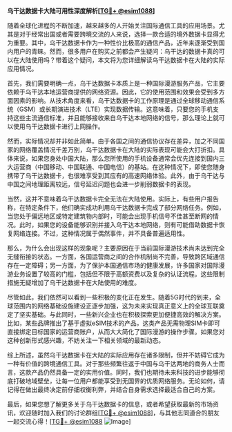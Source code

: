 **乌干达数据卡大陆可用性深度解析[[TG💪+ @esim1088](https://t.me/s/esim1088)]**

随着全球化进程的不断加速，越来越多的人开始关注国际通信工具的应用场景。尤其是对于经常出国或者需要跨境交流的人来说，选择一款合适的境外数据卡显得尤为重要。其中，乌干达数据卡作为一种性价比极高的通信产品，近年来逐渐受到国内用户的青睐。然而，很多用户在购买之前都会产生疑问：乌干达的数据卡真的可以在大陆使用吗？带着这个疑问，本文将为您详细解读乌干达数据卡在大陆的实际应用情况。

首先，我们需要明确一点，乌干达数据卡本质上是一种国际漫游服务产品，它主要依赖于乌干达本地运营商提供的网络资源。因此，它的使用范围和效果会受到多方面因素的影响。从技术角度来看，乌干达数据卡的工作原理是通过全球移动通信系统（GSM）或长期演进技术（LTE）实现数据传输。这意味着，只要您的手机支持这些主流通信标准，并且能够接收来自乌干达本地网络的信号，那么理论上就可以使用乌干达数据卡进行上网操作。

然而，实际情况却并非如此简单。由于各国之间的通信协议存在差异，加之不同国家的网络覆盖情况千差万别，乌干达数据卡在大陆的实际表现可能会大打折扣。具体来说，如果您身处中国大陆，那么您所使用的手机设备通常会优先连接到国内三大运营商（中国移动、中国联通、中国电信）的基站。在这种情况下，即使您随身携带了乌干达数据卡，也很难享受到其应有的高速网络体验。此外，由于乌干达与中国之间地理距离较远，信号延迟问题也会进一步削弱数据卡的表现。

当然，这并不意味着乌干达数据卡完全无法在大陆使用。实际上，有些用户报告称，在特定条件下，他们确实成功利用乌干达数据卡完成了部分网络任务。例如，当您处于偏远地区或特定建筑物内部时，可能会出现手机信号不佳甚至断网的情况。此时，如果您的设备能够识别并接入乌干达本地网络，则有可能借助数据卡恢复网络连接。不过，这种情况属于偶然事件，并不具备普遍适用性。

那么，为什么会出现这样的现象呢？主要原因在于当前国际漫游技术尚未达到完全无缝衔接的状态。一方面，各国运营商之间的合作机制尚不完善，导致跨区域通信存在一定障碍；另一方面，为了保护本国通信市场的健康发展，许多国家对国际漫游业务设置了较高的门槛，包括但不限于高额资费以及复杂的认证流程。这些限制措施无疑增加了乌干达数据卡在大陆使用的难度。

尽管如此，我们依然可以看到一些积极的变化正在发生。随着5G时代的到来，全球范围内的网络基础设施建设正逐步加强，这为未来实现真正意义上的全球互联奠定了坚实基础。与此同时，一些新兴企业也在积极探索更加便捷高效的解决方案。比如，某些品牌推出了基于虚拟eSIM技术的产品，这类产品无需物理SIM卡即可直接绑定目标国家的运营商账户，从而大大简化了国际漫游的操作步骤。如果您对这种创新形式感兴趣，不妨关注一下相关领域的最新动态。

综上所述，虽然乌干达数据卡在大陆的实际应用存在诸多限制，但并不妨碍它成为一种有价值的跨境通信工具。对于那些频繁往返于中国与乌干达两地的商务人士而言，这款产品仍然具备一定的实用价值。同时，我们也期待未来科技的进步能够彻底打破地域壁垒，让每一位用户都能享受到无国界的优质网络服务。无论如何，请记得在做出最终决定前仔细权衡利弊，并结合自身需求选择最适合自己的方案。

最后，如果您想了解更多关于乌干达数据卡的信息，或者希望获取最新的市场资讯，欢迎随时加入我们的讨论群组[[TG💪+ @esim1088](https://t.me/s/esim1088)]，与其他志同道合的朋友一起交流心得！[[TG💪+ @esim1088](https://t.me/s/esim1088) ![Image](https://i.postimg.cc/4NQfJmqS/Snipaste-2025-05-13-00-14-12.png)]